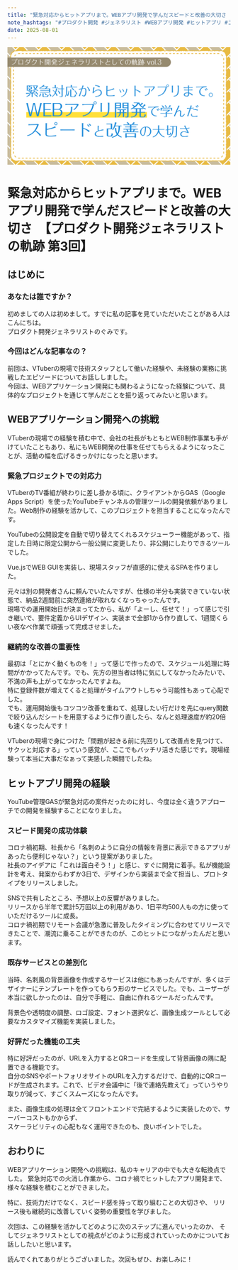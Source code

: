 ```yaml
---
title: "緊急対応からヒットアプリまで。WEBアプリ開発で学んだスピードと改善の大切さ　【プロダクト開発ジェネラリストの軌跡 第3回】"
note_hashtags: "#プロダクト開発 #ジェネラリスト #WEBアプリ開発 #ヒットアプリ #コロナ禍"
date: 2025-08-01
---
```


![CoverImage](images/20250801_product_development_generalist_part3/product_development_generalist_3.png)

# 緊急対応からヒットアプリまで。WEBアプリ開発で学んだスピードと改善の大切さ　【プロダクト開発ジェネラリストの軌跡 第3回】

## はじめに

### あなたは誰ですか？

初めましての人は初めまして。すでに私の記事を見ていただいたことがある人はこんにちは。  
プロダクト開発ジェネラリストのぐみです。

### 今回はどんな記事なの？

前回は、VTuberの現場で技術スタッフとして働いた経験や、未経験の業務に挑戦したエピソードについてお話ししました。  
今回は、WEBアプリケーション開発にも関わるようになった経験について、具体的なプロジェクトを通じて学んだことを振り返ってみたいと思います。

<!-- TOC -->

## WEBアプリケーション開発への挑戦

VTuberの現場での経験を積む中で、会社の社長がもともとWEB制作事業も手がけていたこともあり、私にもWEB開発の仕事を任せてもらえるようになったことが、活動の幅を広げるきっかけになったと思います。

### 緊急プロジェクトでの対応力

VTuberのTV番組が終わりに差し掛かる頃に、クライアントからGAS（Google Apps Script）を使ったYouTubeチャンネルの管理ツールの開発依頼がありました。Web制作の経験を活かして、このプロジェクトを担当することになったんです。

YouTubeの公開設定を自動で切り替えてくれるスケジューラー機能があって、指定した日時に限定公開から一般公開に変更したり、非公開にしたりできるツールでした。

Vue.jsでWEB GUIを実装し、現場スタッフが直感的に使えるSPAを作りました。

元々は別の開発者さんに頼んでいたんですが、仕様の半分も実装できていない状態で、納品2週間前に突然連絡が取れなくなっちゃったんです。  
現場での運用開始日が決まってたから、私が「よーし、任せて！」って感じで引き継いで、要件定義からUIデザイン、実装まで全部1から作り直して、1週間くらい夜なべ作業で頑張って完成させました。

### 継続的な改善の重要性

最初は「とにかく動くものを！」って感じで作ったので、スケジュール処理に時間がかかってたんです。でも、先方の担当者は特に気にしてなかったみたいで、不満の声も上がってなかったんですよね。  
特に登録件数が増えてくると処理がタイムアウトしちゃう可能性もあって心配でした。  
でも、運用開始後もコツコツ改善を重ねて、処理したい行だけを先にquery関数で絞り込んだシートを用意するように作り直したら、なんと処理速度が約20倍も速くなったんです！

VTuberの現場で身につけた「問題が起きる前に先回りして改善点を見つけて、サクッと対応する」っていう感覚が、ここでもバッチリ活きた感じです。現場経験って本当に大事だなぁって実感した瞬間でしたね。

## ヒットアプリ開発の経験

YouTube管理GASが緊急対応の案件だったのに対し、今度は全く違うアプローチでの開発を経験することになりました。

### スピード開発の成功体験

コロナ禍初期、社長から「名刺のように自分の情報を背景に表示できるアプリがあったら便利じゃない？」という提案がありました。  
社長のアイデアに「これは面白そう！」と感じ、すぐに開発に着手。私が機能設計を考え、発案からわずか3日で、デザインから実装まで全て担当し、プロトタイプをリリースしました。

SNSで共有したところ、予想以上の反響がありました。  
リリースから半年で累計5万回以上の利用があり、1日平均500人もの方に使っていただけるツールに成長。  
コロナ禍初期でリモート会議が急激に普及したタイミングに合わせてリリースできたことで、潮流に乗ることができたのが、このヒットにつながったんだと思います。

### 既存サービスとの差別化

当時、名刺風の背景画像を作成するサービスは他にもあったんですが、多くはデザイナーにテンプレートを作ってもらう形のサービスでした。でも、ユーザーが本当に欲しかったのは、自分で手軽に、自由に作れるツールだったんです。

背景色や透明度の調整、ロゴ設定、フォント選択など、画像生成ツールとして必要なカスタマイズ機能を実装しました。

### 好評だった機能の工夫

特に好評だったのが、URLを入力するとQRコードを生成して背景画像の隅に配置できる機能です。  
自分のSNSやポートフォリオサイトのURLを入力するだけで、自動的にQRコードが生成されます。これで、ビデオ会議中に「後で連絡先教えて」っていうやり取りが減って、すごくスムーズになったんです。

また、画像生成の処理は全てフロントエンドで完結するように実装したので、サーバーコストもかからず、  
スケーラビリティの心配もなく運用できたのも、良いポイントでした。

## おわりに

WEBアプリケーション開発への挑戦は、私のキャリアの中でも大きな転換点でした。
緊急対応での火消し作業から、コロナ禍でヒットしたアプリ開発まで、様々な経験を積むことができました。

特に、技術力だけでなく、スピード感を持って取り組むことの大切さや、
リリース後も継続的に改善していく姿勢の重要性を学びました。

次回は、この経験を活かしてどのように次のステップに進んでいったのか、
そしてジェネラリストとしての視点がどのように形成されていったのかについてお話ししたいと思います。

読んでくれてありがとうございました。次回もぜひ、お楽しみに！

